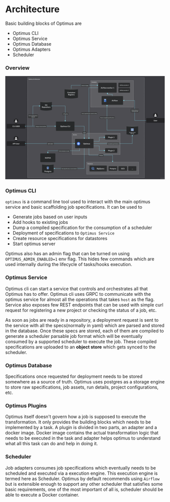 # Architecture

Basic building blocks of Optimus are
- Optimus CLI
- Optimus Service
- Optimus Database
- Optimus Adapters
- Scheduler

### Overview

![Overview](https://github.com/odpf/optimus/blob/95372d614af47dc0140f6b96f819bf08eb62a189/docs/concepts/OptimusArchitecture_dark_07June2021.png?raw=true "OptimusArchitecture")

### Optimus CLI

`optimus` is a command line tool used to interact with the main optimus service and basic scaffolding job
specifications. It can be used to 
- Generate jobs based on user inputs 
- Add hooks to existing jobs
- Dump a compiled specification for the consumption of a scheduler
- Deployment of specifications to `Optimus Service`
- Create resource specifications for datastores
- Start optimus server

Optimus also has an admin flag that can be turned on using `OPTIMUS_ADMIN_ENABLED=1` env flag.
This hides few commands which are used internally during the lifecycle of tasks/hooks
execution.

### Optimus Service

Optimus cli can start a service that controls and orchestrates all that Optimus has to
offer. Optimus cli uses GRPC to communicate with the optimus service for almost all the 
operations that takes `host` as the flag. Service also exposes few REST endpoints
that can be used with simple curl request for registering a new project or checking
the status of a job, etc.

As soon as jobs are ready in a repository, a deployment request is sent to the service
with all the specs(normally in yaml) which are parsed and stored in the database.
Once these specs are stored, each of them are compiled to generate a scheduler parsable
job format which will be eventually consumed by a supported scheduler to execute the
job. These compiled specifications are uploaded to an **object store** which gets synced
to the scheduler.

### Optimus Database

Specifications once requested for deployment needs to be stored somewhere as a source
of truth. Optimus uses postgres as a storage engine to store raw specifications, job
assets, run details, project configurations, etc.

### Optimus Plugins

Optimus itself doesn't govern how a job is supposed to execute the transformation. It
only provides the building blocks which needs to be implemented by a task. A plugin is
divided in two parts, an adapter and a docker image. Docker image contains the actual
transformation logic that needs to be executed in the task and adapter helps optimus
to understand what all this task can do and help in doing it.

### Scheduler

Job adapters consumes job specifications which eventually needs to be scheduled and 
executed via a execution engine. This execution engine is termed here as Scheduler.
Optimus by default recommends using `Airflow` but is extensible enough to support any
other scheduler that satisfies some basic requirements, one of the most important
of all is, scheduler should be able to execute a Docker container.